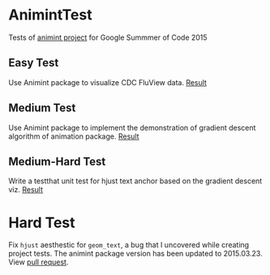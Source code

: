 # AnimintTest

Tests of [animint project](https://github.com/rstats-gsoc/gsoc2015/wiki/Animint) for Google Summmer of Code 2015 

## Easy Test

Use Animint package to visualize CDC FluView data. [Result](http://tonytsai.name/FluView/index.html)

## Medium Test

Use Animint package to implement the demonstration of gradient descent algorithm of animation package. [Result](http://bl.ocks.org/caijun/raw/de9e0af9f5ce2ca3fb43/)

## Medium-Hard Test

Write a testthat unit test for hjust text anchor based on the gradient descent viz. [Result](https://github.com/caijun/animint/blob/master/tests/testthat/test-hjust-text-anchor.R)

# Hard Test

Fix `hjust` aesthestic for `geom_text`, a bug that I uncovered while creating project tests. The animint package version has been updated to 2015.03.23. View [pull request](https://github.com/tdhock/animint/pull/43#issuecomment-85142849).
